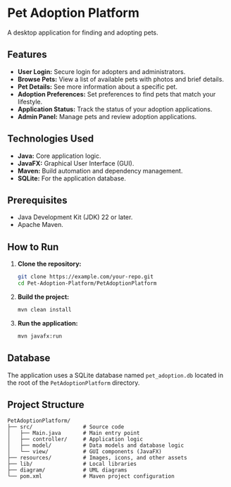 # Pet Adoption Platform

A desktop application for finding and adopting pets.

## Features

*   **User Login:** Secure login for adopters and administrators.
*   **Browse Pets:** View a list of available pets with photos and brief details.
*   **Pet Details:** See more information about a specific pet.
*   **Adoption Preferences:** Set preferences to find pets that match your lifestyle.
*   **Application Status:** Track the status of your adoption applications.
*   **Admin Panel:** Manage pets and review adoption applications.

## Technologies Used

*   **Java:** Core application logic.
*   **JavaFX:** Graphical User Interface (GUI).
*   **Maven:** Build automation and dependency management.
*   **SQLite:** For the application database.

## Prerequisites

*   Java Development Kit (JDK) 22 or later.
*   Apache Maven.

## How to Run

1.  **Clone the repository:**
    ```bash
    git clone https://example.com/your-repo.git
    cd Pet-Adoption-Platform/PetAdoptionPlatform
    ```

2.  **Build the project:**
    ```bash
    mvn clean install
    ```

3.  **Run the application:**
    ```bash
    mvn javafx:run
    ```

## Database

The application uses a SQLite database named `pet_adoption.db` located in the root of the `PetAdoptionPlatform` directory.

## Project Structure

```
PetAdoptionPlatform/
├── src/                # Source code
│   ├── Main.java       # Main entry point
│   ├── controller/     # Application logic
│   ├── model/          # Data models and database logic
│   └── view/           # GUI components (JavaFX)
├── resources/          # Images, icons, and other assets
├── lib/                # Local libraries
├── diagram/            # UML diagrams
└── pom.xml             # Maven project configuration
```